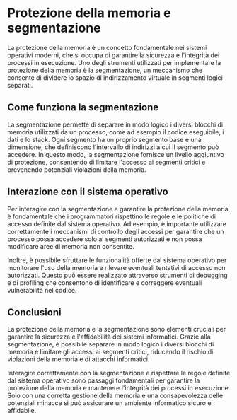 # Protezione della memoria e segmentazione

La protezione della memoria è un concetto fondamentale nei sistemi operativi moderni, che si occupa di garantire la sicurezza e l'integrità dei processi in esecuzione. Uno degli strumenti utilizzati per implementare la protezione della memoria è la segmentazione, un meccanismo che consente di dividere lo spazio di indirizzamento virtuale in segmenti logici separati.

## Come funziona la segmentazione

La segmentazione permette di separare in modo logico i diversi blocchi di memoria utilizzati da un processo, come ad esempio il codice eseguibile, i dati e lo stack. Ogni segmento ha un proprio segmento base e una dimensione, che definiscono l'intervallo di indirizzi a cui il segmento può accedere. In questo modo, la segmentazione fornisce un livello aggiuntivo di protezione, consentendo di limitare l'accesso ai segmenti critici e prevenendo potenziali violazioni della memoria.

## Interazione con il sistema operativo

Per interagire con la segmentazione e garantire la protezione della memoria, è fondamentale che i programmatori rispettino le regole e le politiche di accesso definite dal sistema operativo. Ad esempio, è importante utilizzare correttamente i meccanismi di controllo degli accessi per garantire che un processo possa accedere solo ai segmenti autorizzati e non possa modificare aree di memoria non consentite.

Inoltre, è possibile sfruttare le funzionalità offerte dal sistema operativo per monitorare l'uso della memoria e rilevare eventuali tentativi di accesso non autorizzati. Questo può essere realizzato attraverso strumenti di debugging e di profiling che consentono di identificare e correggere eventuali vulnerabilità nel codice.

## Conclusioni

La protezione della memoria e la segmentazione sono elementi cruciali per garantire la sicurezza e l'affidabilità dei sistemi informatici. Grazie alla segmentazione, è possibile separare in modo logico i diversi blocchi di memoria e limitare gli accessi ai segmenti critici, riducendo il rischio di violazioni della memoria e di attacchi informatici.

Interagire correttamente con la segmentazione e rispettare le regole definite dal sistema operativo sono passaggi fondamentali per garantire la protezione della memoria e mantenere l'integrità dei processi in esecuzione. Solo con una corretta gestione della memoria e una consapevolezza delle potenziali minacce si può assicurare un ambiente informatico sicuro e affidabile.